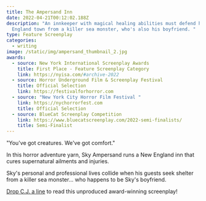 ```yaml
---
title: The Ampersand Inn
date: 2022-04-21T00:12:02.188Z
description: "An innkeeper with magical healing abilities must defend his New
  England town from a killer sea monster, who's also his boyfriend. "
type: Feature Screenplay
categories:
  - writing
image: /static/img/ampersand_thumbnail_2.jpg
awards:
  - source: New York International Screenplay Awards
    title: First Place - Feature Screenplay Category
    link: https://nyisa.com/#archive-2022
  - source: Horror Underground Film & Screenplay Festival
    title: Official Selection
    link: https://festivalforhorror.com
  - source: "New York City Horror Film Festival "
    link: https://nychorrorfest.com
    title: Official Selection
  - source: BlueCat Screenplay Competition
    link: https://www.bluecatscreenplay.com/2022-semi-finalists/
    title: Semi-Finalist
---
```

"You've got creatures. We've got comfort."

In this horror adventure yarn, Sky Ampersand runs a New England inn that cures supernatural ailments and injuries. 

Sky's personal and professional lives collide when his guests seek shelter from a killer sea monster... who happens to be Sky's boyfriend.

[Drop C.J. a line](mailto:cj@cjarellano.com) to read this unproduced award-winning screenplay!